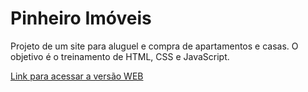 # Pinheiro Imóveis
Projeto de um site para aluguel e compra de apartamentos e casas. O objetivo é o treinamento de HTML, CSS e JavaScript.

[Link para acessar a versão WEB](https://projetosbreno.infinityfreeapp.com/Pinheiro%20Imoveis/Site_Negociacao_Imoveis/index.html)
